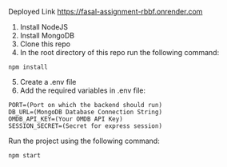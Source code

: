 Deployed Link 
https://fasal-assignment-rbbf.onrender.com

1. Install NodeJS
2. Install MongoDB
3. Clone this repo
4. In the root directory of this repo run the following command:
```
npm install
```
5. Create a .env file
6. Add the required variables in .env file:
```
PORT=(Port on which the backend should run)
DB_URL=(MongoDB Database Connection String)
OMDB_API_KEY=(Your OMDB API Key)
SESSION_SECRET=(Secret for express session)
```
Run the project using the following command:
```
npm start
```
